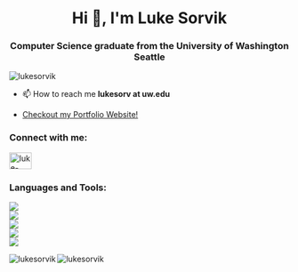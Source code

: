 <h1 align="center">Hi 👋, I'm Luke Sorvik</h1>
<h3 align="center">Computer Science graduate from the University of Washington Seattle</h3>

<p align="left"> <img src="https://komarev.com/ghpvc/?username=lukesorvik&label=Profile%20views&color=0e75b6&style=flat" alt="lukesorvik" /> </p>


- 📫 How to reach me **lukesorv at uw.edu**
  
- [<a href="https://lukesorvik.github.io/">Checkout my Portfolio Website!</a>](https://lukesorvik.github.io/)


<h3 align="left">Connect with me:</h3>
<p align="left">
<a href="https://linkedin.com/in/luke-sorvik" target="blank"><img align="center" src="https://raw.githubusercontent.com/rahuldkjain/github-profile-readme-generator/master/src/images/icons/Social/linked-in-alt.svg" alt="luke-sorvik" height="30" width="40" /></a>
</p>


<h3 align="left">Languages and Tools:</h3>
<a href="https://skillicons.dev">
  <img src="https://skillicons.dev/icons?i=java,cpp,c,js,ts,html,css,dart,go,py,cs,rust,php,latex"/><br/>
  <img src="https://skillicons.dev/icons?i=react,flutter,next,tailwind,vite,vitest,gradle"/><br/>
  <img src="https://skillicons.dev/icons?i=nodejs,docker,aws,firebase,"/><br/>
  <img src="https://skillicons.dev/icons?i=postgres,mysql,mongodb,dynamodb,redis"/><br/>
  <img src="https://skillicons.dev/icons?i=vscode,bash,git,github,figma,blender,ae,pr,unity,unreal,raspberrypi,linux,cloudflare,arduino "/><br/>
</a>
<p></p>
<p><img align="left" src="https://github-readme-stats.vercel.app/api/top-langs?username=lukesorvik&theme=chartreuse-dark&show_icons=true&locale=en&layout=compact" alt="lukesorvik" /></p>

<!-- <p>&nbsp;<img align="center" src="https://github-readme-stats.vercel.app/api?username=lukesorvik&show_icons=true&locale=en" alt="lukesorvik" /></p> --->
<p><img align="center" src="https://github-readme-streak-stats.herokuapp.com/?user=lukesorvik&theme=chartreuse-dark" alt="lukesorvik" /></p>

